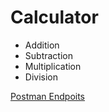 # Calculator

- Addition
- Subtraction
- Multiplication
- Division

[Postman Endpoits](/RestfulWebServicesCalculator/Postman)
